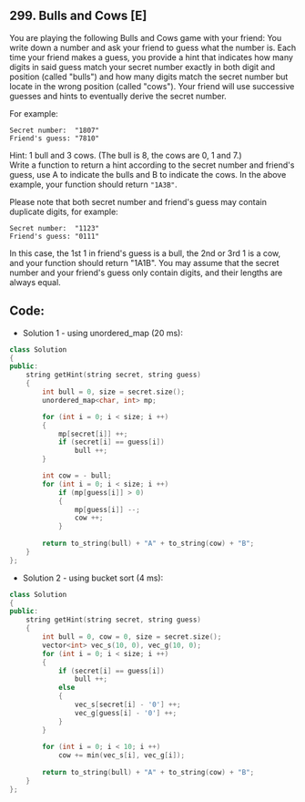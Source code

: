 ## 299. Bulls and Cows [E]
You are playing the following Bulls and Cows game with your friend: You write down a number and ask your friend to guess what the number is. Each time your friend makes a guess, you provide a hint that indicates how many digits in said guess match your secret number exactly in both digit and position (called "bulls") and how many digits match the secret number but locate in the wrong position (called "cows"). Your friend will use successive guesses and hints to eventually derive the secret number.

For example:
```
Secret number:  "1807"
Friend's guess: "7810"
```
Hint: 1 bull and 3 cows. (The bull is 8, the cows are 0, 1 and 7.)  
Write a function to return a hint according to the secret number and friend's guess, use A to indicate the bulls and B to indicate the cows. In the above example, your function should return `"1A3B"`.

Please note that both secret number and friend's guess may contain duplicate digits, for example:

```
Secret number:  "1123"
Friend's guess: "0111"
```
In this case, the 1st 1 in friend's guess is a bull, the 2nd or 3rd 1 is a cow, and your function should return "1A1B".
You may assume that the secret number and your friend's guess only contain digits, and their lengths are always equal.

## Code:
- Solution 1 - using unordered_map (20 ms):
```c++
class Solution 
{
public:
    string getHint(string secret, string guess) 
    {
        int bull = 0, size = secret.size();
        unordered_map<char, int> mp;

        for (int i = 0; i < size; i ++)
        {
            mp[secret[i]] ++;
            if (secret[i] == guess[i])
                bull ++;
        }

        int cow = - bull;
        for (int i = 0; i < size; i ++)
            if (mp[guess[i]] > 0)
            {
                mp[guess[i]] --;
                cow ++;
            }
                
        return to_string(bull) + "A" + to_string(cow) + "B";
    }
};
```

- Solution 2 - using bucket sort (4 ms):
```c++
class Solution 
{
public:
    string getHint(string secret, string guess) 
    {
        int bull = 0, cow = 0, size = secret.size();
        vector<int> vec_s(10, 0), vec_g(10, 0);
        for (int i = 0; i < size; i ++)
        {
            if (secret[i] == guess[i])
                bull ++;
            else
            {
                vec_s[secret[i] - '0'] ++;
                vec_g[guess[i] - '0'] ++;
            }
        }
        
        for (int i = 0; i < 10; i ++)
            cow += min(vec_s[i], vec_g[i]);
        
        return to_string(bull) + "A" + to_string(cow) + "B";
    }
};
```
